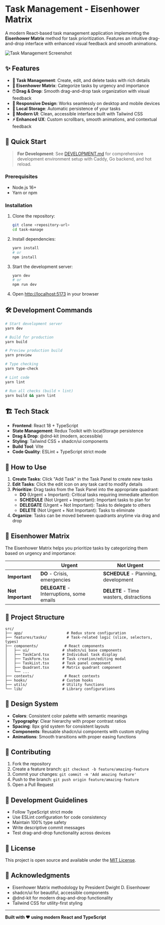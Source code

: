 # Task Management - Eisenhower Matrix

A modern React-based task management application implementing the **Eisenhower Matrix** method for task prioritization. Features an intuitive drag-and-drop interface with enhanced visual feedback and smooth animations.

![Task Management Screenshot](https://via.placeholder.com/800x400/f3f4f6/374151?text=Task+Management+-+Eisenhower+Matrix)

## ✨ Features

- **📝 Task Management**: Create, edit, and delete tasks with rich details
- **🎯 Eisenhower Matrix**: Categorize tasks by urgency and importance
- **🖱️ Drag & Drop**: Smooth drag-and-drop task organization with visual feedback
- **📱 Responsive Design**: Works seamlessly on desktop and mobile devices
- **💾 Local Storage**: Automatic persistence of your tasks
- **🎨 Modern UI**: Clean, accessible interface built with Tailwind CSS
- **⚡ Enhanced UX**: Custom scrollbars, smooth animations, and contextual feedback

## 🚀 Quick Start

> **For Development**: See [DEVELOPMENT.md](./DEVELOPMENT.md) for comprehensive development environment setup with Caddy, Go backend, and hot reload.

### Prerequisites

- Node.js 16+ 
- Yarn or npm

### Installation

1. Clone the repository:
   ```bash
   git clone <repository-url>
   cd task-manage
   ```

2. Install dependencies:
   ```bash
   yarn install
   # or
   npm install
   ```

3. Start the development server:
   ```bash
   yarn dev
   # or
   npm run dev
   ```

4. Open [http://localhost:5173](http://localhost:5173) in your browser

## 🛠️ Development Commands

```bash
# Start development server
yarn dev

# Build for production
yarn build

# Preview production build
yarn preview

# Type checking
yarn type-check

# Lint code
yarn lint

# Run all checks (build + lint)
yarn build && yarn lint
```

## 🏗️ Tech Stack

- **Frontend**: React 18 + TypeScript
- **State Management**: Redux Toolkit with localStorage persistence
- **Drag & Drop**: @dnd-kit (modern, accessible)
- **Styling**: Tailwind CSS + shadcn/ui components
- **Build Tool**: Vite
- **Code Quality**: ESLint + TypeScript strict mode

## 📱 How to Use

1. **Create Tasks**: Click "Add Task" in the Task Panel to create new tasks
2. **Edit Tasks**: Click the edit icon on any task card to modify details
3. **Prioritize**: Drag tasks from the Task Panel into the appropriate quadrant:
   - **DO** (Urgent + Important): Critical tasks requiring immediate attention
   - **SCHEDULE** (Not Urgent + Important): Important tasks to plan for
   - **DELEGATE** (Urgent + Not Important): Tasks to delegate to others
   - **DELETE** (Not Urgent + Not Important): Tasks to eliminate
4. **Organize**: Tasks can be moved between quadrants anytime via drag and drop

## 🎯 Eisenhower Matrix

The Eisenhower Matrix helps you prioritize tasks by categorizing them based on urgency and importance:

| | **Urgent** | **Not Urgent** |
|---|---|---|
| **Important** | **DO** - Crisis, emergencies | **SCHEDULE** - Planning, development |
| **Not Important** | **DELEGATE** - Interruptions, some emails | **DELETE** - Time wasters, distractions |

## 🔧 Project Structure

```
src/
├── app/                    # Redux store configuration
├── features/tasks/         # Task-related logic (slice, selectors, types)
├── components/            # React components
│   ├── ui/               # shadcn/ui base components
│   ├── TaskCard.tsx      # Individual task display
│   ├── TaskForm.tsx      # Task creation/editing modal
│   ├── TaskList.tsx      # Task panel component
│   ├── Quadrant.tsx      # Matrix quadrant component
│   └── ...
├── contexts/              # React contexts
├── hooks/                # Custom hooks
├── utils/                # Utility functions
└── lib/                  # Library configurations
```

## 🎨 Design System

- **Colors**: Consistent color palette with semantic meanings
- **Typography**: Clear hierarchy with proper contrast ratios
- **Spacing**: 8px grid system for consistent layouts
- **Components**: Reusable shadcn/ui components with custom styling
- **Animations**: Smooth transitions with proper easing functions

## 🤝 Contributing

1. Fork the repository
2. Create a feature branch: `git checkout -b feature/amazing-feature`
3. Commit your changes: `git commit -m 'Add amazing feature'`
4. Push to the branch: `git push origin feature/amazing-feature`
5. Open a Pull Request

## 📝 Development Guidelines

- Follow TypeScript strict mode
- Use ESLint configuration for code consistency
- Maintain 100% type safety
- Write descriptive commit messages
- Test drag-and-drop functionality across devices

## 📄 License

This project is open source and available under the [MIT License](LICENSE).

## 🙏 Acknowledgments

- Eisenhower Matrix methodology by President Dwight D. Eisenhower
- shadcn/ui for beautiful, accessible components
- @dnd-kit for modern drag-and-drop functionality
- Tailwind CSS for utility-first styling

---

**Built with ❤️ using modern React and TypeScript**